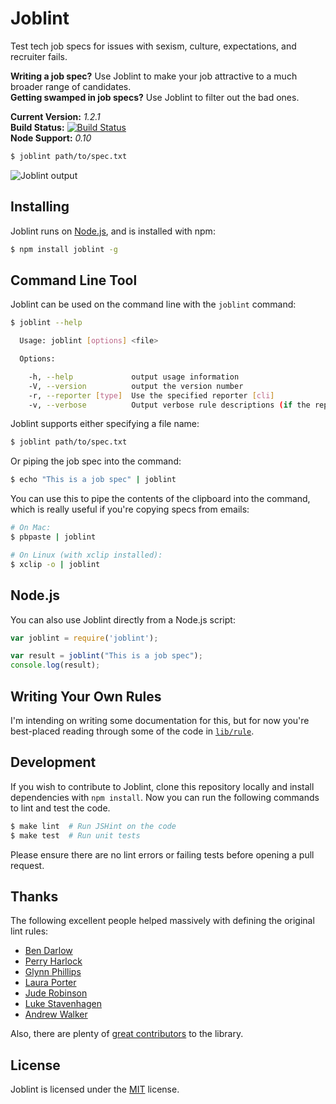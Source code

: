 Joblint
=======

Test tech job specs for issues with sexism, culture, expectations, and recruiter fails.

**Writing a job spec?** Use Joblint to make your job attractive to a much broader range of candidates.  
**Getting swamped in job specs?** Use Joblint to filter out the bad ones.

**Current Version:** *1.2.1*  
**Build Status:** [![Build Status][travis-img]][travis]  
**Node Support:** *0.10*  

```sh
$ joblint path/to/spec.txt
```

![Joblint output](https://f.cloud.github.com/assets/138944/1235001/20881c1e-2996-11e3-9712-332325333766.png)



Installing
----------

Joblint runs on [Node.js][node], and is installed with npm:

```sh
$ npm install joblint -g
```


Command Line Tool
-----------------

Joblint can be used on the command line with the `joblint` command:

```sh
$ joblint --help

  Usage: joblint [options] <file>

  Options:

    -h, --help             output usage information
    -V, --version          output the version number
    -r, --reporter [type]  Use the specified reporter [cli]
    -v, --verbose          Output verbose rule descriptions (if the reporter supports them)

```

Joblint supports either specifying a file name:

```sh
$ joblint path/to/spec.txt
```

Or piping the job spec into the command:

```sh
$ echo "This is a job spec" | joblint
```

You can use this to pipe the contents of the clipboard into the command, which is really useful if you're copying specs from emails:

```sh
# On Mac:
$ pbpaste | joblint

# On Linux (with xclip installed):
$ xclip -o | joblint
```


Node.js
-------

You can also use Joblint directly from a Node.js script:

```js
var joblint = require('joblint');

var result = joblint("This is a job spec");
console.log(result);
```


Writing Your Own Rules
----------------------

I'm intending on writing some documentation for this, but for now you're best-placed reading through some of the code in [`lib/rule`](lib/rule).


Development
-----------

If you wish to contribute to Joblint, clone this repository locally and install dependencies with `npm install`. Now you can run the following commands to lint and test the code.

```sh
$ make lint  # Run JSHint on the code
$ make test  # Run unit tests
```

Please ensure there are no lint errors or failing tests before opening a pull request.


Thanks
------

The following excellent people helped massively with defining the original lint rules:

- [Ben Darlow](http://www.kapowaz.net/)
- [Perry Harlock](http://www.phwebs.co.uk/)
- [Glynn Phillips](http://www.glynnphillips.co.uk/)
- [Laura Porter](https://twitter.com/laurabygaslight)
- [Jude Robinson](https://twitter.com/j0000d)
- [Luke Stavenhagen](https://twitter.com/stavi)
- [Andrew Walker](https://twitter.com/moddular)

Also, there are plenty of [great contributors][contrib] to the library.


License
-------

Joblint is licensed under the [MIT][mit] license.



[contrib]: https://github.com/rowanmanning/joblint/graphs/contributors
[mit]: http://opensource.org/licenses/mit-license.php
[node]: http://nodejs.org/
[travis]: https://travis-ci.org/rowanmanning/joblint
[travis-img]: https://travis-ci.org/rowanmanning/joblint.png?branch=master
